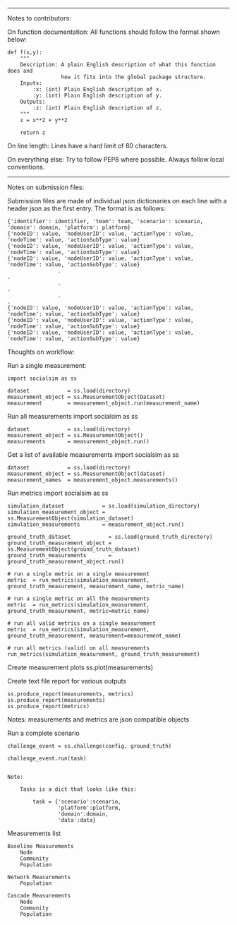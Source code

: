 _______________________________________________________________________________

Notes to contributors:

On function documentation:
    All functions should follow the format shown below:

    def f(x,y):
        """
        Description: A plain English description of what this function does and
                     how it fits into the global package structure.
        Inputs:
            :x: (int) Plain English description of x.
            :y: (int) Plain English description of y.
        Outputs:
            :z: (int) Plain English description of z.
        """
        z = x**2 + y**2

        return z

On line length: Lines have a hard limit of 80 characters.

On everything else: Try to follow PEP8 where possible. Always follow local
                    conventions.

_______________________________________________________________________________

Notes on submission files:

Submission files are made of individual json dictionaries on each line with a
header json as the first entry. The format is as follows:

    {'identifier': identifier, 'team': team, 'scenario': scenario, 'domain': domain, 'platform': platform}
    {'nodeID': value, 'nodeUserID': value, 'actionType': value, 'nodeTime': value, 'actionSubType': value}
    {'nodeID': value, 'nodeUserID': value, 'actionType': value, 'nodeTime': value, 'actionSubType': value}
    {'nodeID': value, 'nodeUserID': value, 'actionType': value, 'nodeTime': value, 'actionSubType': value}
                    .                                                               .
                    .                                                               .
                    .                                                               .
    {'nodeID': value, 'nodeUserID': value, 'actionType': value, 'nodeTime': value, 'actionSubType': value}
    {'nodeID': value, 'nodeUserID': value, 'actionType': value, 'nodeTime': value, 'actionSubType': value}
    {'nodeID': value, 'nodeUserID': value, 'actionType': value, 'nodeTime': value, 'actionSubType': value}


Thoughts on workflow:

Run a single measurement:

    import socialsim as ss

    dataset            = ss.load(directory)
    measurement_object = ss.MeasurementObject(Dataset)
    measurement        = measurement_object.run(measurement_name)

Run all measurements
    import socialsim as ss

    dataset            = ss.load(directory)
    measurement_object = ss.MeasurementObject()
    measurements       = measurement_object.run()

Get a list of available measurements
    import socialsim as ss

    dataset            = ss.load(directory)
    measurement_object = ss.MeasurementObject(dataset)
    measurement_names  = measurement_object.measurements()

Run metrics
    import socialsim as ss

    simulation_dataset            = ss.load(simulation_directory)
    simulation_measurement_object = ss.MeasurementObject(simulation_dataset)
    simulation_measurements       = measurement_object.run()

    ground_truth_dataset            = ss.load(ground_truth_directory)
    ground_truth_measurement_object = ss.MeasurementObject(ground_truth_dataset)
    ground_truth_measurements       = ground_truth_measurement_object.run()

    # run a single metric on a single measurement
    metric  = run_metrics(simulation_measurement, ground_truth_measurement, measurement_name, metric_name)

    # run a single metric on all the measurements
    metric  = run_metrics(simulation_measurement, ground_truth_measurement, metric=metric_name)

    # run all valid metrics on a single measurement
    metric  = run_metrics(simulation_measurement, ground_truth_measurement, measurement=measurement_name)

    # run all metrics (valid) on all measurements
    run_metrics(simulation_measurement, ground_truth_measurement)

Create measurement plots
    ss.plot(measurements)

Create text file report for various outputs

    ss.produce_report(measurements, metrics)
    ss.produce_report(measurements)
    ss.produce_report(metrics)

Notes:
    measurements and metrics are json compatible objects

Run a complete scenario

    challenge_event = ss.challenge(config, ground_truth)

    challenge_event.run(task)


    Note:

        Tasks is a dict that looks like this:

            task = {'scenario':scenario,
                    'platform':platform,
                    'domain':domain,
                    'data':data}

Measurements list

    Baseline Measurements
        Node
        Community
        Population

    Network Measurements
        Population

    Cascade Measurements
        Node
        Community
        Population
